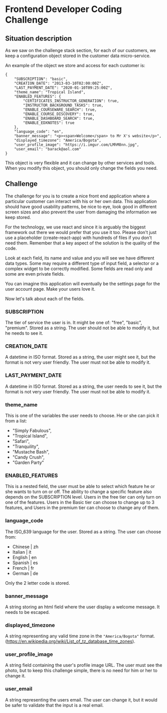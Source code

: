 # Frontend Developer Coding Challenge


## Situation description

As we saw on the challenge stack section, for each of our customers, we keep a
configuration object stored in the customer data micro-service.

An example of the object we store and access for each customer is:

```
{
    "SUBSCRIPTION": "basic",
    "CREATION_DATE": "2013-03-10T02:00:00Z",
    "LAST_PAYMENT_DATE": "2020-01-10T09:25:00Z",
    "theme_name": "Tropical Island",
    "ENABLED_FEATURES": {
        "CERTIFICATES_INSTRUCTOR_GENERATION": true,
        "INSTRUCTOR_BACKGROUND_TASKS": true,
        "ENABLE_COURSEWARE_SEARCH": true,
        "ENABLE_COURSE_DISCOVERY": true,
        "ENABLE_DASHBOARD_SEARCH": true,
        "ENABLE_EDXNOTES": true
    },
    "language_code": "en",
    "banner_message": "<p><span>Welcome</span> to Mr X's website</p>",
    "displayed_timezone": "America/Bogota",
    "user_profile_image": "https://i.imgur.com/LMhM8nn.jpg",
    "user_email": "barack@aol.com"
}
```

This object is very flexible and it can change by other services and tools. When
you modify this object, you should only change the fields you need.


## Challenge

The challenge for you is to create a nice front end application where a
particular customer can interact with his or her own data. This application
should have good usability patterns, be nice to eye, look good in different
screen sizes and also prevent the user from damaging the information we keep
stored.

For the technology, we use react and since it is arguably the biggest framework 
out there we would prefer that you use it too. Please don't just use a placeholder (create-react-app)
with hundreds of files if you don't need them. Remember that a key aspect of the
solution is the quality of the code.

Look at each field, its name and value and you will see we have different data
types. Some may require a different type of input field, a selector or a complex
widget to be correctly modified. Some fields are read only and some are even
private fields.

You can imagine this application will eventually be the settings page for the
user account page. Make your users love it.

Now let's talk about each of the fields.

### SUBSCRIPTION

The tier of service the user is in. It might be one of: "free", "basic",
"premium". Stored as a string. The user should not be able to modify it, but he
needs to see it.

### CREATION_DATE

A datetime in ISO format. Stored as a string, the user might see it, but the
format is not very user friendly. The user must not be able to modify it.

### LAST_PAYMENT_DATE

A datetime in ISO format. Stored as a string, the user needs to see it, but the
format is not very user friendly. The user must not be able to modify it.

### theme_name

This is one of the variables the user needs to choose. He or she can pick it
from a list:

- "Simply Fabulous",
- "Tropical Island",
- "Safari",
- "Tranquility",
- "Mustache Bash",
- "Candy Crush",
- "Garden Party"


### ENABLED_FEATURES

This is a nested field, the user must be able to select which feature he or she wants
to turn on or off. The ability to change a specific feature also depends on the
SUBSCRIPTION level. Users in the free tier can only turn on one of the features.
Users in the Basic tier can choose to change up to 3 features, and Users in the
premium tier can choose to change any of them.


### language_code

The ISO_639 language for the user. Stored as a string. The user can choose from:

- Chinese | zh
- Italian | it
- English | en
- Spanish | es
- French  | fr
- German  | de

Only the 2 letter code is stored.

### banner_message

A string storing an html field where the user display a welcome message.
It needs to be escaped.


### displayed_timezone

A string representing any valid time zone in the `"America/Bogota"` format.
(https://en.wikipedia.org/wiki/List_of_tz_database_time_zones).

### user_profile_image

A string field containing the user's profile image URL. The user must see the
photo, but to keep this challenge simple, there is no need for him or her to change it.

### user_email

A string representing the users email. The user can change it, but it would be
safer to validate that the input is a real email.
